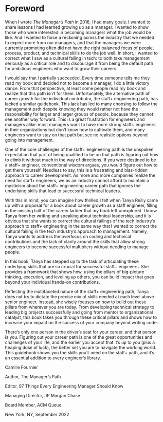 # Foreword

When I wrote *The Manager’s Path* in 2016, I had many goals. I wanted to share lessons I had learned growing up as a manager. I wanted to show those who were interested in becoming managers what the job would be like. And I wanted to force a reckoning across the industry that we needed to expect more from our managers, and that the managers we were currently promoting often did not have the right balanced focus of people, process, product, and technical skills to do the job well. In short, I wanted to correct what I saw as a cultural failing in tech: to both take management seriously as a critical role and to discourage it from being the default path for ambitious engineers who want to grow their careers.

I would say that I partially succeeded. Every time someone tells me they read my book and decided not to become a manager, I do a little victory dance. From that perspective, at least some people read my book and realize that this path isn’t for them. Unfortunately, the alternative path of career growth for the individual contributor, the staff+ engineering path, has lacked a similar guidebook. This lack has led to many choosing to follow the management path despite knowing they would rather not have the responsibility for larger and larger groups of people, because they cannot see another way forward. This is a great frustration for engineers and managers alike: most managers want to have more strong staff+ engineers in their organizations but don’t know how to cultivate them, and many engineers want to stay on that path but see no realistic options beyond going into management.

One of the core challenges of the staff+ engineering path is the unspoken expectation that part of being qualified to be on that path is figuring out how to climb it without much in the way of directions. If you were destined to be a staff+ engineer, conventional wisdom argues, you would figure out how to get there yourself. Needless to say, this is a frustrating and bias-ridden approach to career development. As more and more companies realize the need for staff+ engineers, we as an industry cannot afford to maintain a mysticism about the staff+ engineering career path that ignores the underlying skills that lead to successful technical leaders.

With this in mind, you can imagine how thrilled I felt when Tanya Reilly came up with a proposal for a book about career growth as a staff engineer, filling in the missing half of the career ladder that my book left unexplored. I know Tanya from her writing and speaking about technical leadership, and it is obvious that she wants to correct the cultural failings of the tech industry’s approach to staff+ engineering in the same way that I wanted to correct the cultural failing in the tech industry’s approach to management. Namely, Tanya wants to address the overfocus on coding and technical contributions and the lack of clarity around the skills that allow strong engineers to become successful multipliers without needing to manage people.

In this book, Tanya has stepped up to the task of articulating these underlying skills that are so crucial for successful staff+ engineers. She provides a framework that shows how, using the pillars of big-picture thinking, execution, and leveling up others, you can build impact that goes beyond your individual hands-on contributions.

Reflecting the multifaceted nature of the staff+ engineering path, Tanya does not try to dictate the precise mix of skills needed at each level above senior engineer.  Instead, she wisely focuses on how to build out these pillars from wherever you are today. From developing technical strategy to leading big projects successfully and going from mentor to organizational catalyst, this book takes you through these critical pillars and shows how to increase your impact on the success of your company beyond writing code.

There’s only one person in the driver’s seat for your career, and that person is you. Figuring out your career path is one of the great opportunities and challenges of your life, and the earlier you accept that it’s up to you (plus a heaping dose of luck), the better set you are to navigate the working world. This guidebook shows you the skills you’ll need on the staff+ path, and it’s an essential addition to every engineer’s library.

Camille Fournier

Author, The Manager’s Path

Editor, 97 Things Every Engineering Manager Should Know

Managing Director, JP Morgan Chase

Board Member, ACM Queue

New York, NY, September 2022
